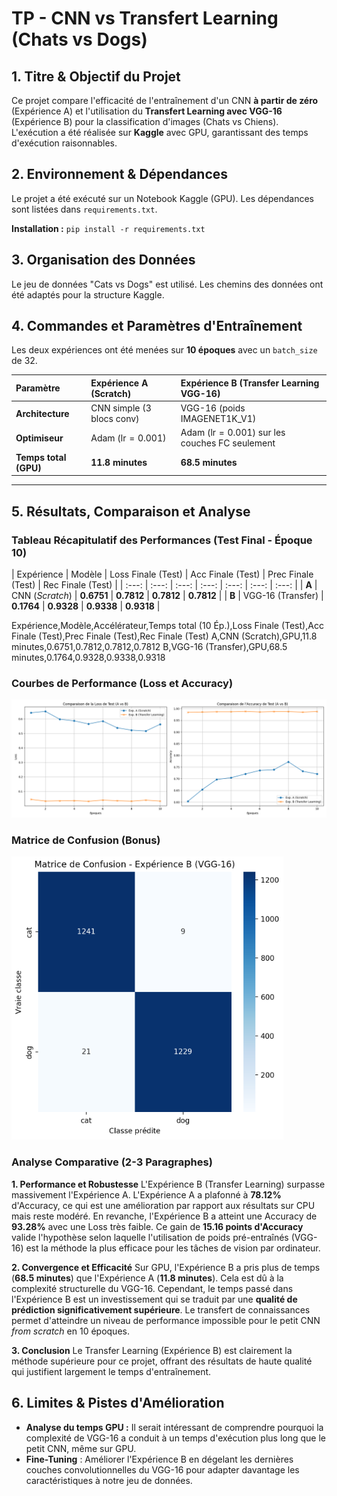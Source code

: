 # TP - CNN vs Transfert Learning (Chats vs Dogs)

## 1. Titre & Objectif du Projet

Ce projet compare l'efficacité de l'entraînement d'un CNN **à partir de zéro** (Expérience A) et l'utilisation du **Transfert Learning avec VGG-16** (Expérience B) pour la classification d'images (Chats vs Chiens). L'exécution a été réalisée sur **Kaggle** avec GPU, garantissant des temps d'exécution raisonnables.

## 2. Environnement & Dépendances

Le projet a été exécuté sur un Notebook Kaggle (GPU). Les dépendances sont listées dans `requirements.txt`.

**Installation :** `pip install -r requirements.txt`

## 3. Organisation des Données

Le jeu de données "Cats vs Dogs" est utilisé. Les chemins des données ont été adaptés pour la structure Kaggle.

## 4. Commandes et Paramètres d'Entraînement

Les deux expériences ont été menées sur **10 époques** avec un `batch_size` de 32.

| Paramètre | Expérience A (Scratch) | Expérience B (Transfer Learning VGG-16) |
| :--- | :--- | :--- |
| **Architecture** | CNN simple (3 blocs conv) | VGG-16 (poids IMAGENET1K_V1) |
| **Optimiseur** | Adam ($\text{lr} = 0.001$) | Adam ($\text{lr} = 0.001$) sur les couches FC seulement |
| **Temps total (GPU)** | **11.8 minutes** | **68.5 minutes** |

---

## 5. Résultats, Comparaison et Analyse

### Tableau Récapitulatif des Performances (Test Final - Époque 10)

| Expérience | Modèle | Loss Finale (Test) | Acc Finale (Test) | Prec Finale (Test) | Rec Finale (Test) |
| :---: | :---: | :---: | :---: | :---: | :---: | :---: |
| **A** | CNN (*Scratch*) | **0.6751** | **0.7812** | **0.7812** | **0.7812** |
| **B** | VGG-16 (Transfer) | **0.1764** | **0.9328** | **0.9338** | **0.9318** |


Expérience,Modèle,Accélérateur,Temps total (10 Ép.),Loss Finale (Test),Acc Finale (Test),Prec Finale (Test),Rec Finale (Test)
A,CNN (Scratch),GPU,11.8 minutes,0.6751,0.7812,0.7812,0.7812
B,VGG-16 (Transfer),GPU,68.5 minutes,0.1764,0.9328,0.9338,0.9318


### Courbes de Performance (Loss et Accuracy)

![Comparaison Loss et Accuracy A vs B](comparison_metrics.png) 

### Matrice de Confusion (Bonus)

![Matrice de Confusion Expérience B](confusion_matrix_B.png)

### Analyse Comparative (2-3 Paragraphes)

**1. Performance et Robustesse**
L'Expérience B (Transfer Learning) surpasse massivement l'Expérience A. L'Expérience A a plafonné à **$78.12 \%$** d'Accuracy, ce qui est une amélioration par rapport aux résultats sur CPU mais reste modéré. En revanche, l'Expérience B a atteint une Accuracy de **$93.28 \%$** avec une Loss très faible. Ce gain de **15.16 points d'Accuracy** valide l'hypothèse selon laquelle l'utilisation de poids pré-entraînés (VGG-16) est la méthode la plus efficace pour les tâches de vision par ordinateur.

**2. Convergence et Efficacité**
Sur GPU, l'Expérience B a pris plus de temps (**68.5 minutes**) que l'Expérience A (**11.8 minutes**). Cela est dû à la complexité structurelle du VGG-16. Cependant, le temps passé dans l'Expérience B est un investissement qui se traduit par une **qualité de prédiction significativement supérieure**. Le transfert de connaissances permet d'atteindre un niveau de performance impossible pour le petit CNN *from scratch* en 10 époques.

**3. Conclusion**
Le Transfer Learning (Expérience B) est clairement la méthode supérieure pour ce projet, offrant des résultats de haute qualité qui justifient largement le temps d'entraînement.

## 6. Limites & Pistes d'Amélioration

* **Analyse du temps GPU :** Il serait intéressant de comprendre pourquoi la complexité de VGG-16 a conduit à un temps d'exécution plus long que le petit CNN, même sur GPU.
* **Fine-Tuning** : Améliorer l'Expérience B en dégelant les dernières couches convolutionnelles du VGG-16 pour adapter davantage les caractéristiques à notre jeu de données.
